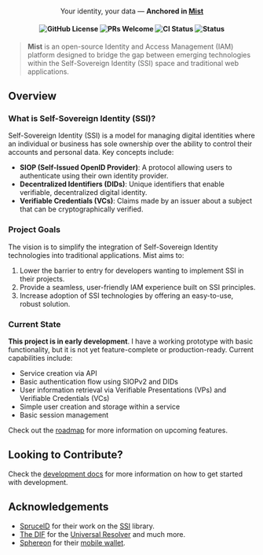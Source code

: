 <div align="center">
  <h4><span style="font-weight: normal">Your identity, your data — </span>Anchored in <a href="https://mist.id">Mist</a><h4>

![GitHub License](https://img.shields.io/github/license/mist-id/mist)
![PRs Welcome](https://img.shields.io/badge/PRs-Welcome-green)
![CI Status](https://img.shields.io/github/actions/workflow/status/mist-id/mist/ci.yml?label=CI)
![Status](https://img.shields.io/badge/status-Proof%20of%20Concept-white)

</div>

> **Mist** is an open-source Identity and Access Management (IAM) platform designed to bridge the gap between emerging technologies within the Self-Sovereign Identity (SSI) space and traditional web applications.

## Overview

### What is Self-Sovereign Identity (SSI)?

Self-Sovereign Identity (SSI) is a model for managing digital identities where an individual or business has sole
ownership over the ability to control their accounts and personal data. Key concepts include:

- **SIOP (Self-Issued OpenID Provider)**: A protocol allowing users to authenticate using their own identity provider.
- **Decentralized Identifiers (DIDs)**: Unique identifiers that enable verifiable, decentralized digital identity.
- **Verifiable Credentials (VCs)**: Claims made by an issuer about a subject that can be cryptographically verified.

### Project Goals

The vision is to simplify the integration of Self-Sovereign Identity technologies into traditional applications.
Mist aims to:

1. Lower the barrier to entry for developers wanting to implement SSI in their projects.
2. Provide a seamless, user-friendly IAM experience built on SSI principles.
3. Increase adoption of SSI technologies by offering an easy-to-use, robust solution.

### Current State

**This project is in early development**. I have a working prototype with basic functionality,
but it is not yet feature-complete or production-ready. Current capabilities include:

- Service creation via API
- Basic authentication flow using SIOPv2 and DIDs
- User information retrieval via Verifiable Presentations (VPs) and Verifiable Credentials (VCs)
- Simple user creation and storage within a service
- Basic session management

Check out the [roadmap](https://github.com/orgs/mist-id/projects/1) for more information on upcoming features.

## Looking to Contribute?

Check the [development docs](https://docs.mist.id/development/quick-start) for more information on how to get started with development.

## Acknowledgements

- [SpruceID](https://spruceid.com) for their work on the [SSI](https://lib.rs/crates/ssi) library.
- [The DIF](https://identity.foundation) for the [Universal Resolver](https://uniresolver.io) and much more.
- [Sphereon](https://sphereon.com) for their [mobile wallet](https://github.com/Sphereon-Opensource/mobile-wallet).
